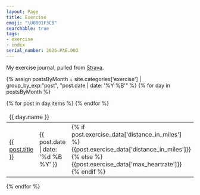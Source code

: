```yaml
---
layout: Page
title: Exercise
emoji: "\U0001F3CB"
searchable: true
tags:
- exercise
- index
serial_number: 2025.PAE.003
---
```

My exercise journal, pulled from [Strava](https://www.strava.com/athletes/75003252).

{% assign postsByMonth = 
site.categories['exercise'] | group_by_exp:"post", "post.date | date: '%Y %B'" %}
{% for day in postsByMonth %}
  <table class="responsive-table">
      <colgroup>
          <col/>
          <col style="width: 20ch;"/>
          <col style="width: 12ch;"/>
      </colgroup>
      <thead>
        <tr>
            <td colspan="3">
                <span id="{{ day.name }}">{{ day.name }}</span>
            </td>
        </tr>
      </thead>
  {% for post in day.items %}
    <tr>
        <td>
          <a href="{{post.url}}">
            {{ post.title }}
          </a>
        </td>
        <td data-label="Date:">
            {{ post.date | date: '%d %B %Y' }}
        </td>
        <td data-label="{% if post.exercise_data['distance_in_miles'] %}Distance: {% else %}Heart Rate: {% endif %}">
            {% if post.exercise_data['distance_in_miles'] %}
                {{post.exercise_data['distance_in_miles']}}
            {% else %}
                {{post.exercise_data['max_heartrate']}}
            {% endif %}
        </td>
    </tr>
  {% endfor %}
  </table>
{% endfor %}
